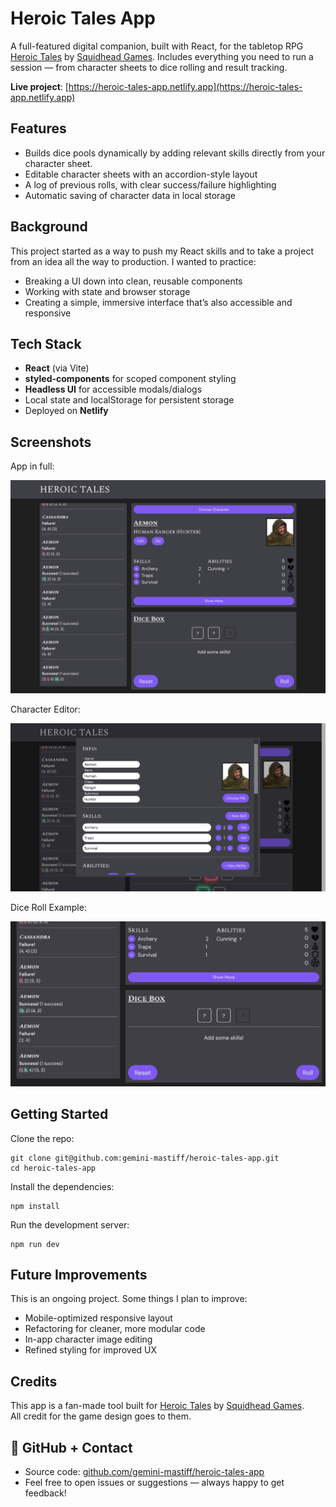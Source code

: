 # Heroic Tales App

A full-featured digital companion, built with React, for the tabletop RPG [Heroic Tales](https://squidhead-games.itch.io/heroic-tales) by [Squidhead Games](https://squidhead-games.itch.io/). Includes everything you need to run a session — from character sheets to dice rolling and result tracking.

**Live project**: [https://heroic-tales-app.netlify.app](https://heroic-tales-app.netlify.app)

## Features

- Builds dice pools dynamically by adding relevant skills directly from your character sheet.
- Editable character sheets with an accordion-style layout
- A log of previous rolls, with clear success/failure highlighting
- Automatic saving of character data in local storage

## Background

This project started as a way to push my React skills and to take a project from an idea all the way to production. I wanted to practice:

- Breaking a UI down into clean, reusable components
- Working with state and browser storage
- Creating a simple, immersive interface that’s also accessible and responsive

## Tech Stack

- **React** (via Vite)
- **styled-components** for scoped component styling
- **Headless UI** for accessible modals/dialogs
- Local state and localStorage for persistent storage
- Deployed on **Netlify**

## Screenshots

App in full:

![Full Page Screenshot](screenshots/full-screen.png)

Character Editor:

![Character Editor Screenshot](screenshots/character-editor.png)

Dice Roll Example:

![Dice Roll Example Gif](screenshots/dice-roll.gif)

## Getting Started

Clone the repo:

    git clone git@github.com:gemini-mastiff/heroic-tales-app.git
    cd heroic-tales-app

Install the dependencies:

    npm install

Run the development server:

    npm run dev

## Future Improvements

This is an ongoing project. Some things I plan to improve:
- Mobile-optimized responsive layout
- Refactoring for cleaner, more modular code
- In-app character image editing
- Refined styling for improved UX

## Credits

This app is a fan-made tool built for [Heroic Tales](https://squidhead-games.itch.io/heroic-tales) by [Squidhead Games](https://squidhead-games.itch.io/).  
All credit for the game design goes to them.

## 🔗 GitHub + Contact

- Source code: [github.com/gemini-mastiff/heroic-tales-app](https://github.com/gemini-mastiff/heroic-tales-app)
- Feel free to open issues or suggestions — always happy to get feedback!
